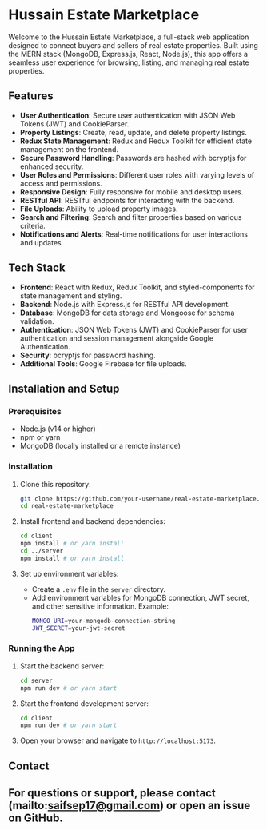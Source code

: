 # Hussain Estate Marketplace

Welcome to the Hussain Estate Marketplace, a full-stack web application designed to connect buyers and sellers of real estate properties. Built using the MERN stack (MongoDB, Express.js, React, Node.js), this app offers a seamless user experience for browsing, listing, and managing real estate properties.

## Features
- **User Authentication**: Secure user authentication with JSON Web Tokens (JWT) and CookieParser.
- **Property Listings**: Create, read, update, and delete property listings.
- **Redux State Management**: Redux and Redux Toolkit for efficient state management on the frontend.
- **Secure Password Handling**: Passwords are hashed with bcryptjs for enhanced security.
- **User Roles and Permissions**: Different user roles with varying levels of access and permissions.
- **Responsive Design**: Fully responsive for mobile and desktop users.
- **RESTful API**: RESTful endpoints for interacting with the backend.
- **File Uploads**: Ability to upload property images.
- **Search and Filtering**: Search and filter properties based on various criteria.
- **Notifications and Alerts**: Real-time notifications for user interactions and updates.

## Tech Stack
- **Frontend**: React with Redux, Redux Toolkit, and styled-components for state management and styling.
- **Backend**: Node.js with Express.js for RESTful API development.
- **Database**: MongoDB for data storage and Mongoose for schema validation.
- **Authentication**: JSON Web Tokens (JWT) and CookieParser for user authentication and session management alongside Google Authentication.
- **Security**: bcryptjs for password hashing.
- **Additional Tools**: Google Firebase for file uploads.

## Installation and Setup
### Prerequisites
- Node.js (v14 or higher)
- npm or yarn
- MongoDB (locally installed or a remote instance)

### Installation
1. Clone this repository:
   ```bash
   git clone https://github.com/your-username/real-estate-marketplace.git
   cd real-estate-marketplace
   ```

2. Install frontend and backend dependencies:
   ```bash
   cd client
   npm install # or yarn install
   cd ../server
   npm install # or yarn install
   ```

3. Set up environment variables:
   - Create a `.env` file in the `server` directory.
   - Add environment variables for MongoDB connection, JWT secret, and other sensitive information. Example:
     ```bash
     MONGO_URI=your-mongodb-connection-string
     JWT_SECRET=your-jwt-secret
     ```

### Running the App
1. Start the backend server:
   ```bash
   cd server
   npm run dev # or yarn start
   ```

2. Start the frontend development server:
   ```bash
   cd client
   npm run dev # or yarn start
   ```

3. Open your browser and navigate to `http://localhost:5173`.

## Contact
For questions or support, please contact (mailto:saifsep17@gmail.com) or open an issue on GitHub.
---
